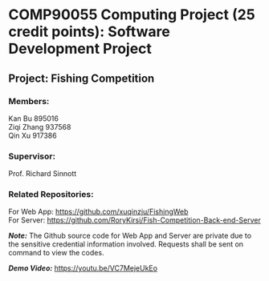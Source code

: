 # COMP90055 Computing Project (25 credit points): Software Development Project

## Project: Fishing Competition

### Members:
Kan Bu 895016 \
Ziqi Zhang 937568 \
Qin Xu 917386 

### Supervisor: 
Prof. Richard Sinnott

### Related Repositories:
For Web App: https://github.com/xuqinzju/FishingWeb \
For Server: https://github.com/RoryKirsi/Fish-Competition-Back-end-Server

***Note:*** The Github source code for Web App and Server are private due to the sensitive credential information involved. Requests shall be sent on command to view the codes.

***Demo Video:***  https://youtu.be/VC7MejeUkEo

